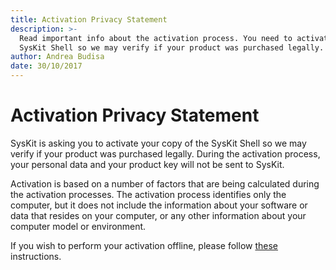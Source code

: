 ```yaml
---
title: Activation Privacy Statement
description: >-
  Read important info about the activation process. You need to activate your
  SysKit Shell so we may verify if your product was purchased legally.
author: Andrea Budisa
date: 30/10/2017
---
```


# Activation Privacy Statement

SysKit is asking you to activate your copy of the SysKit Shell so we may verify if your product was purchased legally. During the activation process, your personal data and your product key will not be sent to SysKit.

Activation is based on a number of factors that are being calculated during the activation processes. The activation process identifies only the computer, but it does not include the information about your software or data that resides on your computer, or any other information about your computer model or environment.

If you wish to perform your activation offline, please follow [these](online-offline-activation.md) instructions.

